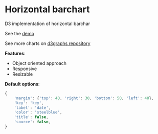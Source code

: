# Horizontal barchart

D3 implementation of horizontal barchar

See the [demo](http://bl.ocks.org/Saigesp/f906ae2bab36f03a59c78e8d669aa68c)

See more charts on [d3graphs repository](https://github.com/Saigesp/d3graphs)


**Features**:
- Object oriented approach
- Responsive
- Resizable

**Default options**:
```javascript
{
    'margin': {'top': 40, 'right': 30, 'bottom': 50, 'left': 40},
    'key': 'key',
    'label': 'date',
    'color': 'steelblue',
    'title': false,
    'source': false,
}
```
